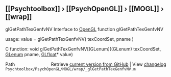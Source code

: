 ## [[Psychtoolbox]] &#8250; [[PsychOpenGL]] &#8250; [[MOGL]] &#8250; [[wrap]]

glGetPathTexGenfvNV  Interface to [OpenGL](OpenGL) function glGetPathTexGenfvNV  
  
usage:  value = glGetPathTexGenfvNV( texCoordSet, pname )  
  
C function:  void glGetPathTexGenfvNV[(GLenum]((GLenum) texCoordSet, [GLenum](GLenum) pname, [GLfloat](GLfloat)\* value)  




<div class="code_header" style="text-align:right;">
  <span style="float:left;">Path&nbsp;&nbsp;</span> <span class="counter">Retrieve <a href=
  "https://raw.github.com/Psychtoolbox-3/Psychtoolbox-3/beta/Psychtoolbox/PsychOpenGL/MOGL/wrap/_glGetPathTexGenfvNV.m">current version from GitHub</a> | View <a href=
  "https://github.com/Psychtoolbox-3/Psychtoolbox-3/commits/beta/Psychtoolbox/PsychOpenGL/MOGL/wrap/_glGetPathTexGenfvNV.m">changelog</a></span>
</div>
<div class="code">
  <code>Psychtoolbox/PsychOpenGL/MOGL/wrap/_glGetPathTexGenfvNV.m</code>
</div>

